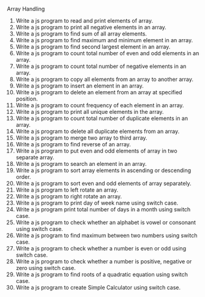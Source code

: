 Array Handling
1. Write a js program to read and print elements of array.
2. Write a js program to print all negative elements in an array.
3. Write a js program to find sum of all array elements. 
4. Write a js program to find maximum and minimum element in an array.
5. Write a js program to find second largest element in an array.
6. Write a js program to count total number of even and odd elements in an array.
7. Write a js program to count total number of negative elements in an array.
8. Write a js program to copy all elements from an array to another array.
9. Write a js program to insert an element in an array.
10. Write a js program to delete an element from an array at specified position.
11. Write a js program to count frequency of each element in an array.
12. Write a js program to print all unique elements in the array.
13. Write a js program to count total number of duplicate elements in an array.
14. Write a js program to delete all duplicate elements from an array.
15. Write a js program to merge two array to third array.
16. Write a js program to find reverse of an array.
17. Write a js program to put even and odd elements of array in two separate array.
18. Write a js program to search an element in an array.
19. Write a js program to sort array elements in ascending or descending order.
20. Write a js program to sort even and odd elements of array separately.
21. Write a js program to left rotate an array.
22. Write a js program to right rotate an array.
23. Write a js program to print day of week name using switch case.
24. Write a js program print total number of days in a month using switch case.
25. Write a js program to check whether an alphabet is vowel or consonant using switch case.
26. Write a js program to find maximum between two numbers using switch case.
27. Write a js program to check whether a number is even or odd using switch case.
28. Write a js program to check whether a number is positive, negative or zero using switch case.
29. Write a js program to find roots of a quadratic equation using switch case.
30. Write a js program to create Simple Calculator using switch case.